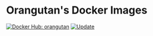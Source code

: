 # Orangutan's Docker Images

[![Docker Hub: orangutan](https://img.shields.io/badge/Docker%20Hub-orangutan-blue?logo=docker)](https://hub.docker.com/u/orangutan)
[![Update](https://github.com/nihaals/docker-images/workflows/Update/badge.svg)](https://github.com/nihaals/docker-images/actions?query=workflow%3AUpdate)
